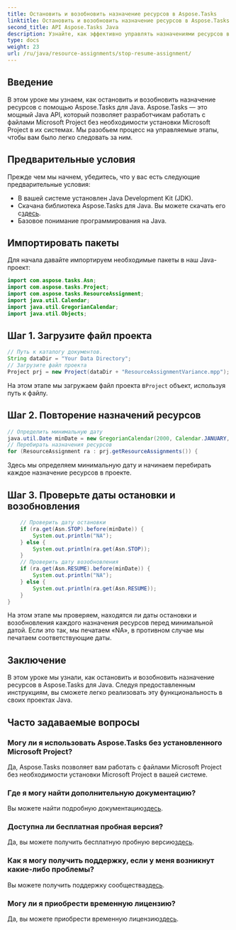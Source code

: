 ```yaml
---
title: Остановить и возобновить назначение ресурсов в Aspose.Tasks
linktitle: Остановить и возобновить назначение ресурсов в Aspose.Tasks
second_title: API Aspose.Tasks Java
description: Узнайте, как эффективно управлять назначениями ресурсов в Aspose.Tasks для Java, с помощью этого пошагового руководства.
type: docs
weight: 23
url: /ru/java/resource-assignments/stop-resume-assignment/
---
```

## Введение
В этом уроке мы узнаем, как остановить и возобновить назначение ресурсов с помощью Aspose.Tasks для Java. Aspose.Tasks — это мощный Java API, который позволяет разработчикам работать с файлами Microsoft Project без необходимости установки Microsoft Project в их системах. Мы разобьем процесс на управляемые этапы, чтобы вам было легко следовать за ним.
## Предварительные условия
Прежде чем мы начнем, убедитесь, что у вас есть следующие предварительные условия:
- В вашей системе установлен Java Development Kit (JDK).
-  Скачана библиотека Aspose.Tasks для Java. Вы можете скачать его с[здесь](https://releases.aspose.com/tasks/java/).
- Базовое понимание программирования на Java.
## Импортировать пакеты
Для начала давайте импортируем необходимые пакеты в наш Java-проект:
```java
import com.aspose.tasks.Asn;
import com.aspose.tasks.Project;
import com.aspose.tasks.ResourceAssignment;
import java.util.Calendar;
import java.util.GregorianCalendar;
import java.util.Objects;
```
## Шаг 1. Загрузите файл проекта
```java
// Путь к каталогу документов.
String dataDir = "Your Data Directory";
// Загрузите файл проекта
Project prj = new Project(dataDir + "ResourceAssignmentVariance.mpp");
```
 На этом этапе мы загружаем файл проекта в`Project` объект, используя путь к файлу.
## Шаг 2. Повторение назначений ресурсов
```java
// Определить минимальную дату
java.util.Date minDate = new GregorianCalendar(2000, Calendar.JANUARY, 1).getTime();
// Перебирать назначения ресурсов
for (ResourceAssignment ra : prj.getResourceAssignments()) {
```
Здесь мы определяем минимальную дату и начинаем перебирать каждое назначение ресурсов в проекте.
## Шаг 3. Проверьте даты остановки и возобновления
```java
    // Проверить дату остановки
    if (ra.get(Asn.STOP).before(minDate)) {
        System.out.println("NA");
    } else {
        System.out.println(ra.get(Asn.STOP));
    }
    // Проверить дату возобновления
    if (ra.get(Asn.RESUME).before(minDate)) {
        System.out.println("NA");
    } else {
        System.out.println(ra.get(Asn.RESUME));
    }
}
```
На этом этапе мы проверяем, находятся ли даты остановки и возобновления каждого назначения ресурсов перед минимальной датой. Если это так, мы печатаем «NA», в противном случае мы печатаем соответствующие даты.
## Заключение
В этом уроке мы узнали, как остановить и возобновить назначение ресурсов в Aspose.Tasks для Java. Следуя предоставленным инструкциям, вы сможете легко реализовать эту функциональность в своих проектах Java.

## Часто задаваемые вопросы
### Могу ли я использовать Aspose.Tasks без установленного Microsoft Project?
Да, Aspose.Tasks позволяет вам работать с файлами Microsoft Project без необходимости установки Microsoft Project в вашей системе.
### Где я могу найти дополнительную документацию?
 Вы можете найти подробную документацию[здесь](https://reference.aspose.com/tasks/java/).
### Доступна ли бесплатная пробная версия?
 Да, вы можете получить бесплатную пробную версию[здесь](https://releases.aspose.com/).
### Как я могу получить поддержку, если у меня возникнут какие-либо проблемы?
Вы можете получить поддержку сообщества[здесь](https://forum.aspose.com/c/tasks/15).
### Могу ли я приобрести временную лицензию?
 Да, вы можете приобрести временную лицензию[здесь](https://purchase.aspose.com/temporary-license/).